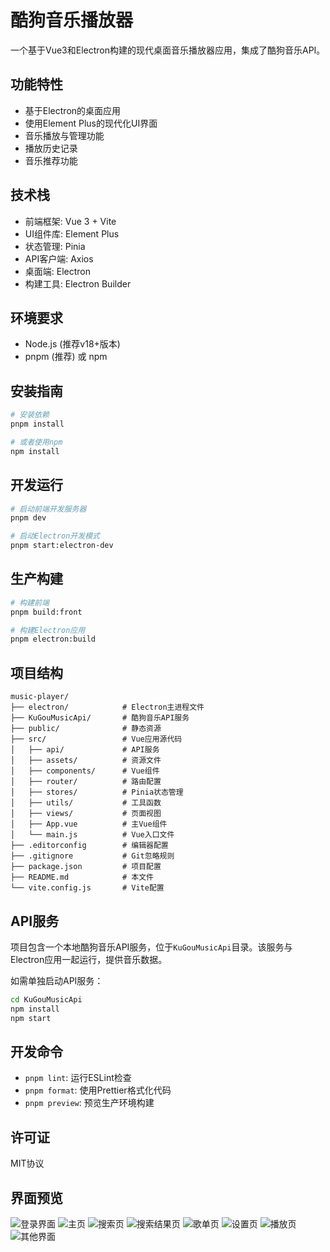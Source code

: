# 酷狗音乐播放器

一个基于Vue3和Electron构建的现代桌面音乐播放器应用，集成了酷狗音乐API。

## 功能特性

- 基于Electron的桌面应用
- 使用Element Plus的现代化UI界面
- 音乐播放与管理功能
- 播放历史记录
- 音乐推荐功能

## 技术栈

- 前端框架: Vue 3 + Vite
- UI组件库: Element Plus
- 状态管理: Pinia
- API客户端: Axios
- 桌面端: Electron
- 构建工具: Electron Builder

## 环境要求

- Node.js (推荐v18+版本)
- pnpm (推荐) 或 npm

## 安装指南

```bash
# 安装依赖
pnpm install

# 或者使用npm
npm install
```

## 开发运行

```bash
# 启动前端开发服务器
pnpm dev

# 启动Electron开发模式
pnpm start:electron-dev
```

## 生产构建

```bash
# 构建前端
pnpm build:front

# 构建Electron应用
pnpm electron:build
```

## 项目结构

```
music-player/
├── electron/            # Electron主进程文件
├── KuGouMusicApi/       # 酷狗音乐API服务
├── public/              # 静态资源
├── src/                 # Vue应用源代码
│   ├── api/             # API服务
│   ├── assets/          # 资源文件
│   ├── components/      # Vue组件
│   ├── router/          # 路由配置
│   ├── stores/          # Pinia状态管理
│   ├── utils/           # 工具函数
│   ├── views/           # 页面视图
│   ├── App.vue          # 主Vue组件
│   └── main.js          # Vue入口文件
├── .editorconfig        # 编辑器配置
├── .gitignore           # Git忽略规则
├── package.json         # 项目配置
├── README.md            # 本文件
└── vite.config.js       # Vite配置
```

## API服务

项目包含一个本地酷狗音乐API服务，位于`KuGouMusicApi`目录。该服务与Electron应用一起运行，提供音乐数据。

如需单独启动API服务：

```bash
cd KuGouMusicApi
npm install
npm start
```

## 开发命令

- `pnpm lint`: 运行ESLint检查
- `pnpm format`: 使用Prettier格式化代码
- `pnpm preview`: 预览生产环境构建

## 许可证

MIT协议

## 界面预览

![登录界面](public/login.png)
![主页](public/home.png)
![搜索页](public/search.png)
![搜索结果页](public/searchindex.png)
![歌单页](public/musiclist.png)
![设置页](public/setting.png)
![播放页](public/playindex.png)
![其他界面](public/other.png)
